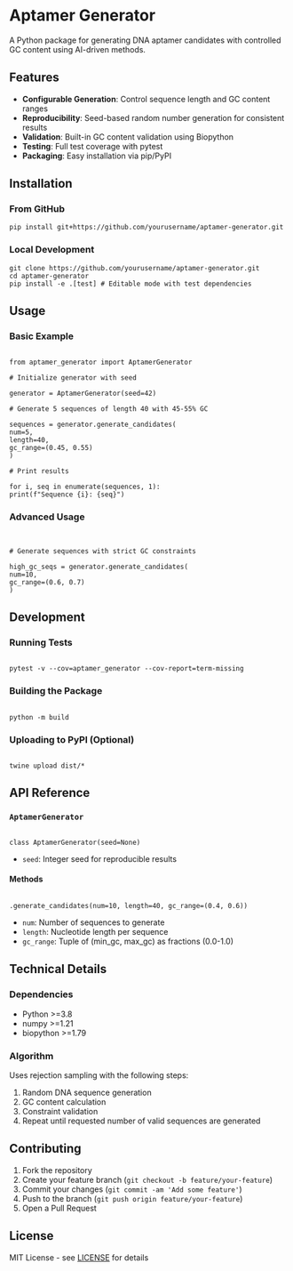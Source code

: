 # Aptamer Generator

A Python package for generating DNA aptamer candidates with controlled GC content using AI-driven methods.

## Features

- **Configurable Generation**: Control sequence length and GC content ranges
- **Reproducibility**: Seed-based random number generation for consistent results
- **Validation**: Built-in GC content validation using Biopython
- **Testing**: Full test coverage with pytest
- **Packaging**: Easy installation via pip/PyPI

## Installation

### From GitHub

```
pip install git+https://github.com/yourusername/aptamer-generator.git
```

### Local Development

```
git clone https://github.com/yourusername/aptamer-generator.git
cd aptamer-generator
pip install -e .[test] # Editable mode with test dependencies
```


## Usage

### Basic Example

```

from aptamer_generator import AptamerGenerator

# Initialize generator with seed

generator = AptamerGenerator(seed=42)

# Generate 5 sequences of length 40 with 45-55% GC

sequences = generator.generate_candidates(
num=5,
length=40,
gc_range=(0.45, 0.55)
)

# Print results

for i, seq in enumerate(sequences, 1):
print(f"Sequence {i}: {seq}")

```

### Advanced Usage
```


# Generate sequences with strict GC constraints

high_gc_seqs = generator.generate_candidates(
num=10,
gc_range=(0.6, 0.7)
)

```

## Development

### Running Tests
```

pytest -v --cov=aptamer_generator --cov-report=term-missing

```

### Building the Package
```

python -m build

```

### Uploading to PyPI (Optional)
```

twine upload dist/*

```

## API Reference

### `AptamerGenerator`
```

class AptamerGenerator(seed=None)

```
- `seed`: Integer seed for reproducible results

#### Methods
```

.generate_candidates(num=10, length=40, gc_range=(0.4, 0.6))

```
- `num`: Number of sequences to generate
- `length`: Nucleotide length per sequence
- `gc_range`: Tuple of (min_gc, max_gc) as fractions (0.0-1.0)

## Technical Details

### Dependencies
- Python >=3.8
- numpy >=1.21
- biopython >=1.79

### Algorithm
Uses rejection sampling with the following steps:
1. Random DNA sequence generation
2. GC content calculation
3. Constraint validation
4. Repeat until requested number of valid sequences are generated

## Contributing

1. Fork the repository
2. Create your feature branch (`git checkout -b feature/your-feature`)
3. Commit your changes (`git commit -am 'Add some feature'`)
4. Push to the branch (`git push origin feature/your-feature`)
5. Open a Pull Request

## License

MIT License - see [LICENSE](LICENSE) for details




